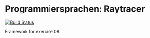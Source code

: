 Programmiersprachen: Raytracer
===========

[![Build Status](https://travis-ci.org/heinrich-foto/programmiersprachen-raytracer.svg)](http://travis-ci.org/heinrich-foto/programmiersprachen-raytracer)

Framework for exercise 08.
